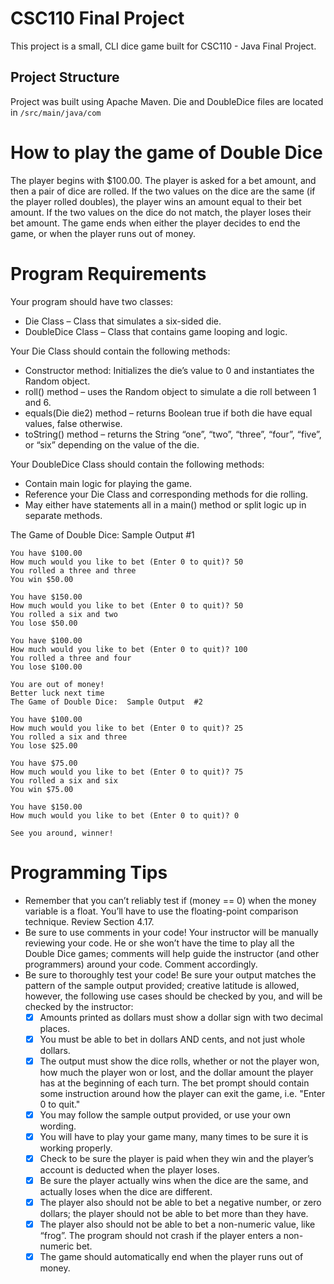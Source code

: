 # CSC110 Final Project
This project is a small, CLI dice game built for CSC110 - Java Final Project.

## Project Structure
Project was built using Apache Maven. Die and DoubleDice files are located in `/src/main/java/com`

# How to play the game of Double Dice

The player begins with $100.00.  The player is asked for a bet amount, and then a pair of dice are rolled.  If the two values on the dice are the same (if the player rolled doubles), the player wins an amount equal to their bet amount.  If the two values on the dice do not match, the player loses their bet amount.  The game ends when either the player decides to end the game, or when the player runs out of money.

# Program Requirements
Your program should have two classes:

- Die Class – Class that simulates a six-sided die.
- DoubleDice Class – Class that contains game looping and logic.

Your Die Class should contain the following methods:

- Constructor method:  Initializes the die’s value to 0 and instantiates the Random object.
- roll() method – uses the Random object to simulate a die roll between 1 and 6.
- equals(Die die2) method – returns Boolean true if both die have equal values, false otherwise.
- toString() method – returns the String “one”, “two”, “three”, “four”, “five”, or “six” depending on the value of the die.

Your DoubleDice Class should contain the following methods:

- Contain main logic for playing the game.
- Reference your Die Class and corresponding methods for die rolling.
- May either have statements all in a main() method or split logic up in separate methods.

The Game of Double Dice:  Sample Output  #1

```
You have $100.00
How much would you like to bet (Enter 0 to quit)? 50
You rolled a three and three
You win $50.00

You have $150.00
How much would you like to bet (Enter 0 to quit)? 50
You rolled a six and two
You lose $50.00

You have $100.00
How much would you like to bet (Enter 0 to quit)? 100
You rolled a three and four
You lose $100.00

You are out of money!
Better luck next time
The Game of Double Dice:  Sample Output  #2

You have $100.00
How much would you like to bet (Enter 0 to quit)? 25
You rolled a six and three
You lose $25.00

You have $75.00
How much would you like to bet (Enter 0 to quit)? 75
You rolled a six and six
You win $75.00

You have $150.00
How much would you like to bet (Enter 0 to quit)? 0

See you around, winner!
```

# Programming Tips
- Remember that you can’t reliably test if (money == 0) when the money variable is a float.  You’ll have to use the floating-point comparison technique.  Review Section 4.17.
- Be sure to use comments in your code!  Your instructor will be manually reviewing your code.  He or she won’t have the time to play all the Double Dice games;  comments will help guide the instructor (and other programmers) around your code.  Comment accordingly.
- Be sure to thoroughly test your code!  Be sure your output matches the pattern of the sample output provided; creative latitude is allowed, however, the following use cases should be checked by you, and will be checked by the instructor:
    - [x] Amounts printed as dollars must show a dollar sign with two decimal places.
    - [x] You must be able to bet in dollars AND cents, and not just whole dollars.
    - [x] The output must show the dice rolls, whether or not the player won, how much the player won or lost, and the dollar amount the player has at the beginning of each turn.  The bet prompt should contain some instruction around how the player can exit the game, i.e. "Enter 0 to quit."
    - [x] You may follow the sample output provided, or use your own wording.
    - [x] You will have to play your game many, many times to be sure it is working properly.
    - [x] Check to be sure the player is paid when they win and the player’s account is deducted when the player loses.
    - [x] Be sure the player actually wins when the dice are the same, and actually loses when the dice are different.
    - [x] The player also should not be able to bet a negative number, or zero dollars; the player should not be able to bet more than they have.
    - [x] The player also should not be able to bet a non-numeric value, like “frog”.  The program should not crash if the player enters a non-numeric bet.
    - [x] The game should automatically end when the player runs out of money.
